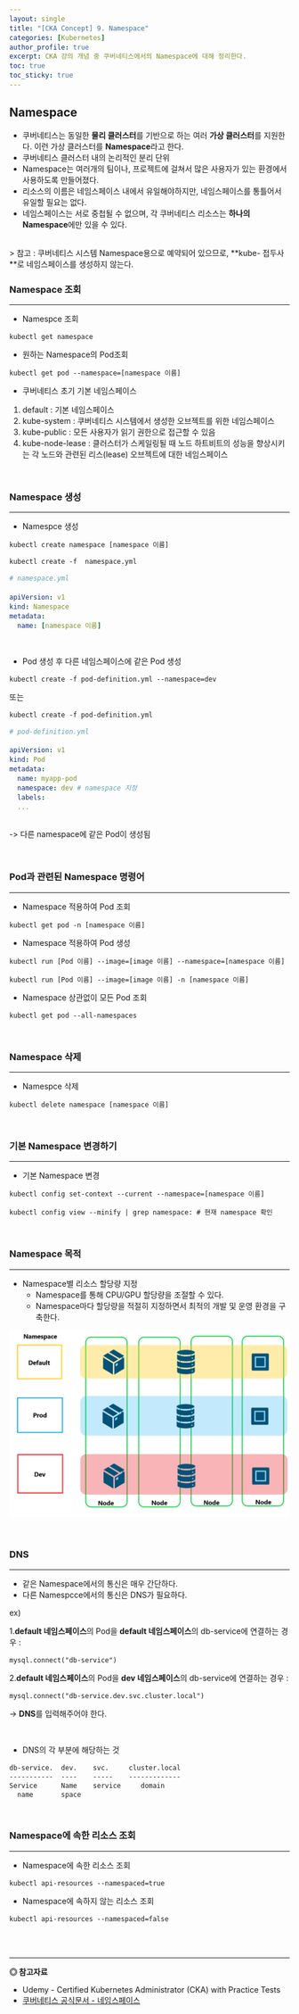 ```yaml
---
layout: single
title: "[CKA Concept] 9. Namespace"
categories: [Kubernetes]
author_profile: true
excerpt: CKA 강의 개념 중 쿠버네티스에서의 Namespace에 대해 정리한다. 
toc: true
toc_sticky: true
---
```


## Namespace
- 쿠버네티스는 동일한 **물리 클러스터**를 기반으로 하는 여러 **가상 클러스터**를 지원한다. 이런 가상 클러스터를 **Namespace**라고 한다.
- 쿠버네티스 클러스터 내의 논리적인 분리 단위
- Namespace는 여러개의 팀이나, 프로젝트에 걸쳐서 많은 사용자가 있는 환경에서 사용하도록 만들어졌다.
- 리소스의 이름은 네임스페이스 내에서 유일해야하지만, 네임스페이스를 통틀어서 유일할 필요는 없다.
- 네임스페이스는 서로 중첩될 수 없으며, 각 쿠버네티스 리소스는 **하나의 Namespace**에만 있을 수 있다.
<br>
> 참고 : 쿠버네티스 시스템 Namespace용으로 예약되어 있으므로, **kube- 접두사**로 네임스페이스를 생성하지 않는다.

<br>

### Namespace 조회
-------------------------

- Namespce 조회
```shell
kubectl get namespace
```
- 원하는 Namespace의 Pod조회
```shell
kubectl get pod --namespace=[namespace 이름]
```

- 쿠버네티스 초기 기본 네임스페이스
1. default : 기본 네임스페이스
2. kube-system : 쿠버네티스 시스템에서 생성한 오브젝트를 위한 네임스페이스 
3. kube-public : 모든 사용자가 읽기 권한으로 접근할 수 있음
4. kube-node-lease : 클러스터가 스케일링될 때 노드 하트비트의 성능을 향상시키는 각 노드와 관련된 리스(lease) 오브젝트에 대한 네임스페이스

<br>

### Namespace 생성
-------------------------

- Namespce 생성

```shell
kubectl create namespace [namespace 이름]
```

```shell
kubectl create -f  namespace.yml
```
```yml
# namespace.yml

apiVersion: v1
kind: Namespace
metadata:
  name: [namespace 이름]
```
<br>

- Pod 생성 후 다른 네임스페이스에 같은 Pod 생성

```shell
kubectl create -f pod-definition.yml --namespace=dev
```

또는

```shell
kubectl create -f pod-definition.yml
```

```yml
# pod-definition.yml

apiVersion: v1
kind: Pod
metadata:
  name: myapp-pod
  namespace: dev # namespace 지정
  labels:
  ...
```
<br>-> 다른 namespace에 같은 Pod이 생성됨

<br>


### Pod과 관련된 Namespace 명령어
-------------------------

- Namespace 적용하여 Pod 조회

```shell
kubectl get pod -n [namespace 이름] 
```

- Namespace 적용하여 Pod 생성

```shell
kubectl run [Pod 이름] --image=[image 이름] --namespace=[namespace 이름]

kubectl run [Pod 이름] --image=[image 이름] -n [namespace 이름]
```

- Namespace 상관없이 모든 Pod 조회
```shell
kubectl get pod --all-namespaces
```


<br>

### Namespace 삭제
-------------------------

- Namespce 삭제

```shell
kubectl delete namespace [namespace 이름]
```

<br>

### 기본 Namespace 변경하기 
-------------------------

- 기본 Namespace 변경

```shell
kubectl config set-context --current --namespace=[namespace 이름]

kubectl config view --minify | grep namespace: # 현재 namespace 확인
```

<br>

### Namespace 목적
---------------------

- Namespace별 리소스 할당량 지정
    - Namespace를 통해 CPU/GPU 할당량을 조절할 수 있다.
    - Namespace마다 할당량을 적절히 지정하면서 최적의 개발 및 운영 환경을 구축한다.


![namespace](/assets/img/kubernetes/16_namespace_1.png)


<br>

### DNS
---------------------
- 같은 Namespace에서의 통신은 매우 간단하다.
- 다른 Namespcce에서의 통신은 DNS가 필요하다.



ex) 



1.**default 네임스페이스**의 Pod을 **default 네임스페이스**의 db-service에 연결하는 경우 : 

```shell
mysql.connect("db-service")
```

2.**default 네임스페이스**의 Pod을 **dev 네임스페이스**의 db-service에 연결하는 경우 : 

```shell
mysql.connect("db-service.dev.svc.cluster.local")
```
-> **DNS**를 입력해주어야 한다.

<br>

- DNS의 각 부분에 해당하는 것

```shell
db-service.  dev.    svc.     cluster.local
-----------  ----    -----    -------------
Service      Name    service     domain
  name       space
```

<br>

### Namespace에 속한 리소스 조회
---------------------

- Namespace에 속한 리소스 조회

```shell
kubectl api-resources --namespaced=true
```
- Namespace에 속하지 않는 리소스 조회

```shell
kubectl api-resources --namespaced=false
```

<br>
<br>


------------------
**◎ 참고자료**
- Udemy - Certified Kubernetes Administrator (CKA) with Practice Tests
- [쿠버네티스 공식문서 - 네임스페이스](https://kubernetes.io/ko/docs/concepts/overview/working-with-objects/namespaces/)
